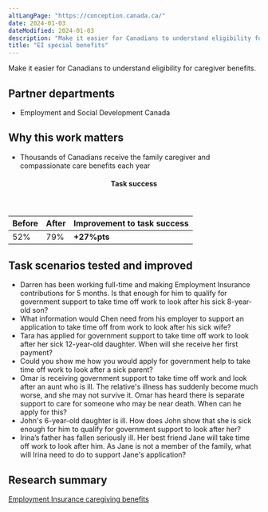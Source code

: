 ```yaml
---
altLangPage: "https://conception.canada.ca/"
date: 2024-01-03
dateModified: 2024-01-03
description: "Make it easier for Canadians to understand eligibility for caregiver benefits."
title: "EI special benefits"
---
```

<p>Make it easier for Canadians to understand eligibility for caregiver benefits.</p>
<h2>Partner departments</h2>
<ul>
  <li>Employment and Social Development Canada</li>
</ul>
<h2>Why this work matters</h2>
<ul>
  <li class="custli">Thousands of Canadians receive the family caregiver and compassionate care benefits each year</li>
</ul>
<div class="row mrgn-tp-lg mrgn-bttm-lg">
  <div class="col-md-8">
    <div class="panel panel-success">
      <header class="panel-heading">
        <h4 class="panel-title text-center">Task success</h4>
      </header>
      <table class="table">
        <thead>
          <tr style="">
            <th scope="col" class="col-md-3">Before</th>
            <th scope="col" class="col-md-3">After</th>
            <th scope="col" class="col-md-6">Improvement to task success</th>
          </tr>
        </thead>
        <tbody>
          <tr>
            <td class="table-smnum">52%</td>
            <td class="table-smnum">79%</td>
            <td class="table-smnum"><span class="text-success"><strong>+27%pts</strong></span></td>
          </tr>
        </tbody>
      </table>
    </div>
  </div>
</div>
<h2>Task scenarios tested and improved</h2>
<ul class="custul">
  <li class="custli">Darren has been working full-time and making Employment Insurance contributions for 5 months. Is that enough for him to qualify for government support to take time off work to look after his sick 8-year-old son?</li>
  <li class="custli">What information would Chen need from his employer to support an application to take time off from work to look after his sick wife?</li>
  <li class="custli">Tara has applied for government support to take time off work to look after her sick 12-year-old daughter. When will she receive her first payment?</li>
  <li class="custli">Could you show me how you would apply for government help to take time off work to look after a sick parent?</li>
  <li class="custli">Omar is receiving government support to take time off work and look after an aunt who is ill. The relative's illness has suddenly become much worse, and she may not survive it. Omar has heard there is separate support to care for someone who may be near death. When can he apply for this?</li>
  <li class="custli">John's 6-year-old daughter is ill. How does John show that she is sick enough for him to qualify for government support to look after her?</li>
  <li class="custli">Irina’s father has fallen seriously ill. Her best friend Jane will take time off work to look after him. As Jane is not a member of the family, what will Irina need to do to support Jane's application?</li>
</ul>
<h2>Research summary</h2>
<p><a href="https://blog.canada.ca/research-summaries/caregiving-research-summary.html">Employment Insurance caregiving benefits</a></p>
